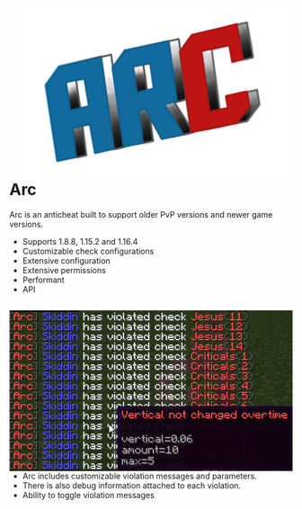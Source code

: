 <img align="right" src="test.png">

# Arc
Arc is an anticheat built to support older PvP versions and newer game versions.

* Supports 1.8.8, 1.15.2 and 1.16.4
* Customizable check configurations
* Extensive configuration
* Extensive permissions
* Performant
* API
##

<img align="left" src="vd.png" alt="Violations">

- Arc includes customizable violation messages and parameters. 
- There is also debug information attached to each violation.
- Ability to toggle violation messages
